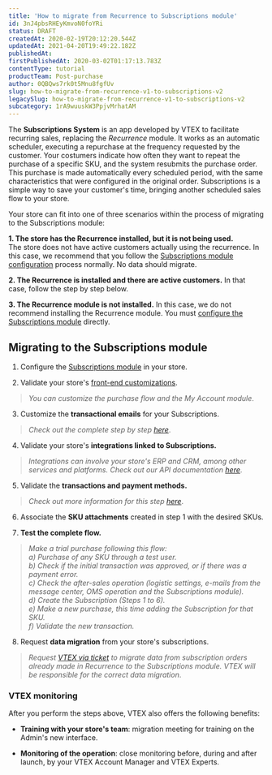 ```yaml
---
title: 'How to migrate from Recurrence to Subscriptions module'
id: 3nJ4pbsRHEyKmvoN0foYRi
status: DRAFT
createdAt: 2020-02-19T20:12:20.544Z
updatedAt: 2021-04-20T19:49:22.182Z
publishedAt: 
firstPublishedAt: 2020-03-02T01:17:13.783Z
contentType: tutorial
productTeam: Post-purchase
author: 0QBQws7rk0t5Mnu8fgfUv
slug: how-to-migrate-from-recurrence-v1-to-subscriptions-v2
legacySlug: how-to-migrate-from-recurrence-v1-to-subscriptions-v2
subcategory: 1rA9wuuskW3PpjvMrhatAM
---
```


The **Subscriptions System** is an app developed by VTEX to facilitate recurring sales, replacing the *Recurrence* module. It works as an automatic scheduler, executing a repurchase at the frequency requested by the customer. 
Your costumers indicate how often they want to repeat the purchase of a specific SKU, and the system resubmits the purchase order. This purchase is made automatically every scheduled period, with the same characteristics that were configured in the original order. Subscriptions is a simple way to save your customer's time, bringing another scheduled sales flow to your store.


Your store can fit into one of three scenarios within the process of migrating to the Subscriptions module:  

**1. The store has the Recurrence installed, but it is not being used.**   
The store does not have active customers actually using the recurrence. In this case, we recommend that you follow the [Subscriptions module configuration](https://help.vtex.com/en/tutorial/how-to-configure-subscriptions%20--1FA9dfE7vJqxBna9Nft5Sj) process normally. No data should migrate.  


**2. The Recurrence is installed and there are active customers.**
In that case, follow the step by step below.  

**3. The Recurrence module is not installed.**
In this case, we do not recommend installing the Recurrence module. You must [configure the Subscriptions module](https://help.vtex.com/en/tutorial/how-to-configure-subscriptions%20--1FA9dfE7vJqxBna9Nft5Sj) directly.  


## Migrating to the Subscriptions module

 1. Configure the [Subscriptions module](https://help.vtex.com/en/tutorial/how-to-configure-subscriptions%20--1FA9dfE7vJqxBna9Nft5Sj) in your store.  

 2. Validate your store's [front-end customizations](https://help.vtex.com/en/subcategory/cms-settings--6kovkwzMRyeOOc2iEC4suM).  

 > *You can customize the purchase flow and the My Account module*.  

 3. Customize the **transactional emails** for your Subscriptions.  

 > *Check out the complete step by step [here](https://help.vtex.com/en/tutorial/transactional-emails-for-subscription-orders--2NYHqHMRqZ43Cn6s84ZCB5)*.  

 4. Validate your store's **integrations linked to Subscriptions.**  

 > *Integrations can involve your store's ERP and CRM, among other services and platforms. Check out our API documentation [here](https://developers.vtex.com/reference/subscriptions-api-v2-overview)*.  

 5. Validate the **transactions and payment methods.**  

 > *Check out more information for this step [here](https://help.vtex.com/en/tutorial/how-to-configure-subscriptions%20--1FA9dfE7vJqxBna9Nft5Sj)*.  

 6. Associate the **SKU attachments** created in step 1 with the desired SKUs.  

 7. **Test the complete flow.**  

 > *Make a trial purchase following this flow:*  
*a) Purchase of any SKU through a test user.  
b) Check if the initial transaction was approved, or if there was a payment error.  
c) Check the after-sales operation (logistic settings, e-mails from the message center, OMS operation and the Subscriptions module).  
d) Create the Subscription (Steps 1 to 6).  
e) Make a new purchase, this time adding the Subscription for that SKU.  
f) Validate the new transaction.*  

 8. Request **data migration** from your store's subscriptions.  

 > *Request [VTEX via ticket](https://support.vtex.com/hc/pt-br) to migrate data from subscription orders already made in Recurrence to the Subscriptions module. VTEX will be responsible for the correct data migration*.


### VTEX monitoring

After you perform the steps above, VTEX also offers the following benefits:

- **Training with your store's team**: migration meeting for training on the Admin's new interface.

- **Monitoring of the operation**: close monitoring before, during and after launch, by your VTEX Account Manager and VTEX Experts.
